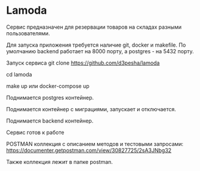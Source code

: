 # Lamoda

Сервис предназначен для резервации товаров на складах разными пользователями.

Для запуска приложения требуется наличие git, docker и makefile. По умолчанию backend работает на 8000 порту, а postgres - на 5432 порту.

Запуск сервиса
git clone https://github.com/d3pesha/lamoda

cd lamoda

make up или docker-compose up

Поднимается postgres контейнер.

Поднимается контейнер с миграциями, запускает и отключается. 

Поднимается backend контейнер.

Сервис готов к работе

POSTMAN коллекция с описанием методов и тестовыми запросами:
https://documenter.getpostman.com/view/30827725/2sA3JNbg32

Также коллекция лежит в папке postman.
